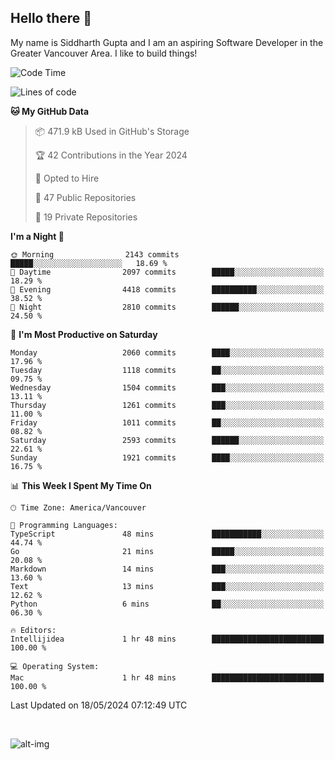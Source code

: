 ## Hello there :wave:

My name is Siddharth Gupta and I am an aspiring Software Developer in the Greater Vancouver Area. I like to build things!

<!-- ![gif](https://github.com/siddg97/siddg97/blob/master/dino.gif) -->

<!--START_SECTION:waka-->
![Code Time](http://img.shields.io/badge/Code%20Time-1%2C963%20hrs%2050%20mins-blue)

![Lines of code](https://img.shields.io/badge/From%20Hello%20World%20I%27ve%20Written-18.1%20million%20lines%20of%20code-blue)

**🐱 My GitHub Data** 

> 📦 471.9 kB Used in GitHub's Storage 
 > 
> 🏆 42 Contributions in the Year 2024
 > 
> 💼 Opted to Hire
 > 
> 📜 47 Public Repositories 
 > 
> 🔑 19 Private Repositories 
 > 
**I'm a Night 🦉** 

```text
🌞 Morning                2143 commits        █████░░░░░░░░░░░░░░░░░░░░   18.69 % 
🌆 Daytime                2097 commits        █████░░░░░░░░░░░░░░░░░░░░   18.29 % 
🌃 Evening                4418 commits        ██████████░░░░░░░░░░░░░░░   38.52 % 
🌙 Night                  2810 commits        ██████░░░░░░░░░░░░░░░░░░░   24.50 % 
```
📅 **I'm Most Productive on Saturday** 

```text
Monday                   2060 commits        ████░░░░░░░░░░░░░░░░░░░░░   17.96 % 
Tuesday                  1118 commits        ██░░░░░░░░░░░░░░░░░░░░░░░   09.75 % 
Wednesday                1504 commits        ███░░░░░░░░░░░░░░░░░░░░░░   13.11 % 
Thursday                 1261 commits        ███░░░░░░░░░░░░░░░░░░░░░░   11.00 % 
Friday                   1011 commits        ██░░░░░░░░░░░░░░░░░░░░░░░   08.82 % 
Saturday                 2593 commits        ██████░░░░░░░░░░░░░░░░░░░   22.61 % 
Sunday                   1921 commits        ████░░░░░░░░░░░░░░░░░░░░░   16.75 % 
```


📊 **This Week I Spent My Time On** 

```text
🕑︎ Time Zone: America/Vancouver

💬 Programming Languages: 
TypeScript               48 mins             ███████████░░░░░░░░░░░░░░   44.74 % 
Go                       21 mins             █████░░░░░░░░░░░░░░░░░░░░   20.08 % 
Markdown                 14 mins             ███░░░░░░░░░░░░░░░░░░░░░░   13.60 % 
Text                     13 mins             ███░░░░░░░░░░░░░░░░░░░░░░   12.62 % 
Python                   6 mins              ██░░░░░░░░░░░░░░░░░░░░░░░   06.30 % 

🔥 Editors: 
Intellijidea             1 hr 48 mins        █████████████████████████   100.00 % 

💻 Operating System: 
Mac                      1 hr 48 mins        █████████████████████████   100.00 % 
```


 Last Updated on 18/05/2024 07:12:49 UTC
<!--END_SECTION:waka-->

<br>

![alt-img](https://github-readme-stats.vercel.app/api?username=siddg97&count_private=true&theme=nightowl&show_icons=true)

